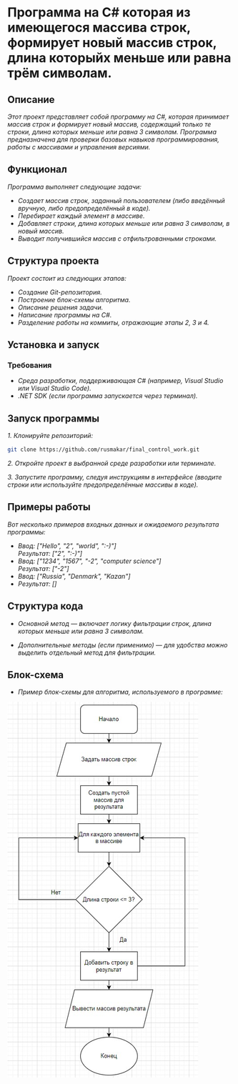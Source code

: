 # Программа на C# которая из имеющегося массива строк, формирует новый массив строк, длина которыйх меньше или равна трём символам.
## Описание
*Этот проект представляет собой программу на C#, которая принимает массив строк и формирует новый массив, содержащий только те строки, длина которых меньше или равна 3 символам. Программа предназначена для проверки базовых навыков программирования, работы с массивами и управления версиями.*
## Функционал
*Программа выполняет следующие задачи:*

* *Создает массив строк, заданный пользователем (либо введённый вручную, либо предопределённый в коде).*
* *Перебирает каждый элемент в массиве.*
* *Добавляет строки, длина которых меньше или равна 3 символам, в новый массив.*
* *Выводит получившийся массив с отфильтрованными строками.*
## Структура проекта
*Проект состоит из следующих этапов:*

* *Создание Git-репозитория.*
* *Построение блок-схемы алгоритма.*
* *Описание решения задачи.*
* *Написание программы на C#.*
* *Разделение работы на коммиты, отражающие этапы 2, 3 и 4.*
## Установка и запуск
### Требования
* *Среда разработки, поддерживающая C# (например, Visual Studio или Visual Studio Code).*
* *.NET SDK (если программа запускается через терминал).*
## Запуск программы
*1. Клонируйте репозиторий:*
```bash
git clone https://github.com/rusmakar/final_control_work.git
```
*2. Откройте проект в выбранной среде разработки или терминале.*

*3. Запустите программу, следуя инструкциям в интерфейсе (вводите строки или используйте предопределённые массивы в коде).*
## Примеры работы
*Вот несколько примеров входных данных и ожидаемого результата программы:*
* *Ввод: ["Hello", "2", "world", ":-)"]*    
*Результат: ["2", ":-)"]*
* *Ввод: ["1234", "1567", "-2", "computer science"]*    
*Результат: ["-2"]*
* *Ввод: ["Russia", "Denmark", "Kazan"]*
* *Результат: []*
## Структура кода
* *Основной метод — включает логику фильтрации строк, длина которых меньше или равна 3 символам.*

* *Дополнительные методы (если применимо) — для удобства можно выделить отдельный метод для фильтрации.*
## Блок-схема
* *Пример блок-схемы для алгоритма, используемого в программе:*

![Блок-схема](https://github.com/rusmakar/final_control_work/raw/main/blok-shema.jpg)